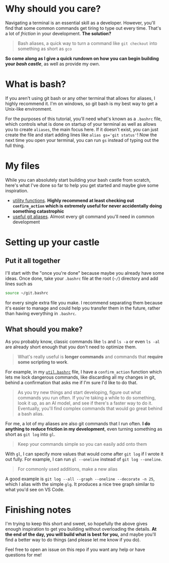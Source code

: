 # Why should you care?
Navigating a terminal is an essential skill as a developer. However, you'll find that some common commands get tiring to type out every time. That's a lot of *friction* in your development. **The solution?**
> Bash aliases, a quick way to turn a command like `git checkout` into something as short as `gco`

**So come along as I give a quick rundown on how you can begin building your *bash castle***, as well as provide my own.

# What is bash?
If you aren't using git bash or any other terminal that allows for aliases, I highly recommend it. I'm on windows, so git bash is my best way to get a Unix-like environment.  

For the purposes of this tutorial, you'll need what's known as a `.bashrc` file, which controls what is done on startup of your terminal as well as allows you to create `aliases`, the main focus here. If it doesn't exist, you can just create the file and start adding lines like `alias gs='git status'`! Now the next time you open your terminal, you can run `gs` instead of typing out the full thing.

# My files
While you can absolutely start building your bash castle from scratch, here's what I've done so far to help you get started and maybe give some inspiration.

- [utility functions](./helper-files/bash/util.bashrc). **Highly recommend at least checking out `confirm_action` which is extremely useful for never accidentally doing something catastrophic**
- [useful git aliases](./helper-files/bash/git.bashrc). Almost every git command you'll need in common development

# Setting up your castle
## Put it all together
I'll start with the "once you're done" because maybe you already have some ideas. Once done, take your `.bashrc` file at the root (`~/`) directory and add lines such as
```bash
source ~/git.bashrc
```
for every single extra file you make. I recommend separating them because it's easier to manage and could help you transfer them in the future, rather than having everything in `.bashrc`.

## What should you make?
As you probably know, classic commands like `ls` and `ls -a` or even `ls -al` are already short enough that you don't need to optimize them.
> What's really useful is **longer commands** and commands that **require some scripting to work**.

For example, in my [`util.bashrc`](./helper-files/bash/util.bashrc) file, I have a `confirm_action` function which lets me lock dangerous commands, like discarding all my changes in git, behind a confirmation that asks me if I'm sure I'd like to do that.

> As you try new things and start developing, figure out what commands you run often. If you're taking a while to do something, look it up, as an AI model, and see if there's a faster way to do it. Eventually, you'll find complex commands that would go great behind a bash alias.

For me, a lot of my aliases are also git commands that I run often. **I do anything to reduce friction in my development**, even turning something as short as `git log` into `gl`.
> Keep your commands simple so you can easily add onto them

With `gl`, I can specify more values that would come after `git log` if I wrote it out fully. For example, I can run `gl --oneline` instead of `git log --oneline`.

> For commonly used additions, make a new alias

A good example is `git log --all --graph --oneline --decorate -n 25`, which I alias with the simple `glg`. It produces a nice tree graph similar to what you'd see on VS Code.

# Finishing notes
I'm trying to keep this short and sweet, so hopefully the above gives enough inspiration to get you building without overloading the details. **At the end of the day, you will build what is best for you,** and maybe you'll find a better way to do things (and please let me know if you do).  

Feel free to open an issue on this repo if you want any help or have questions for me!
